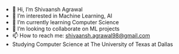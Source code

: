 - 👋 Hi, I’m Shivaansh Agrawal
- 👀 I’m interested in Machine Learning, AI
- 🌱 I’m currently learning Computer Science
- 💞️ I’m looking to collaborate on ML projects
- 📫 How to reach me: shivaansh.agrawal98@gmail.com
- Studying Computer Science at The University of Texas at Dallas

<!---
shivaanshag/shivaanshag is a ✨ special ✨ repository because its `README.md` (this file) appears on your GitHub profile.
You can click the Preview link to take a look at your changes.
--->
